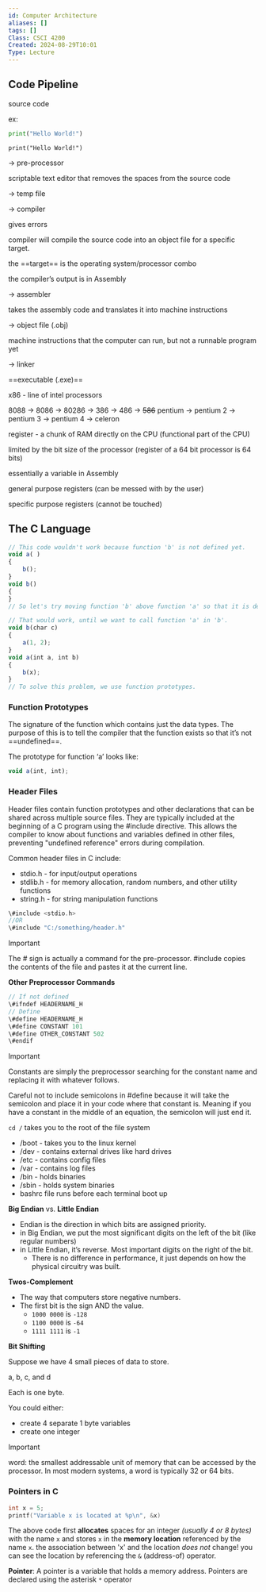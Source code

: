 ```yaml
---
id: Computer Architecture
aliases: []
tags: []
Class: CSCI 4200
Created: 2024-08-29T10:01
Type: Lecture
---
```

## **Code Pipeline**

source code

ex:
```python
print("Hello World!")
```
`print("Hello World!")`

→ pre-processor

scriptable text editor that removes the spaces from the source code

→ temp file

→ compiler

gives errors

compiler will compile the source code into an object file for a specific target.

the ==target== is the operating system/processor combo

the compiler’s output is in Assembly

→ assembler

takes the assembly code and translates it into machine instructions

→ object file (.obj)

machine instructions that the computer can run, but not a runnable program yet

→ linker

==executable (.exe)==

  

x86 - line of intel processors

8088 → 8086 → 80286 → 386 → 486 → ~~586~~ pentium → pentium 2 → pentium 3 → pentium 4 → celeron

  

register - a chunk of RAM directly on the CPU (functional part of the CPU)

limited by the bit size of the processor (register of a 64 bit processor is 64 bits)

essentially a variable in Assembly

general purpose registers (can be messed with by the user)

specific purpose registers (cannot be touched)

  

  

## The C Language

```JavaScript
// This code wouldn't work because function 'b' is not defined yet.
void a( )
{
	b();
}
void b()
{
}
// So let's try moving function 'b' above function 'a' so that it is defined.
```

  

```JavaScript
// That would work, until we want to call function 'a' in 'b'.
void b(char c)
{
	a(1, 2);
}
void a(int a, int b)
{
	b(x);
}
// To solve this problem, we use function prototypes.
```

### Function Prototypes

The signature of the function which contains just the data types. The purpose of this is to tell the compiler that the function exists so that it’s not ==undefined==.

The prototype for function ‘a’ looks like:

```JavaScript
void a(int, int);
```

  

### Header Files

Header files contain function prototypes and other declarations that can be shared across multiple source files. They are typically included at the beginning of a C program using the \#include directive. This allows the compiler to know about functions and variables defined in other files, preventing "undefined reference" errors during compilation.

Common header files in C include:

- stdio.h - for input/output operations
- stdlib.h - for memory allocation, random numbers, and other utility functions
- string.h - for string manipulation functions

```C
\#include <stdio.h>
//OR
\#include "C:/something/header.h"
```

> [!important]  
> The # sign is actually a command for the pre-processor. \#include copies the contents of the file and pastes it at the current line.  

**Other Preprocessor Commands**

```C
// If not defined
\#ifndef HEADERNAME_H
// Define
\#define HEADERNAME_H
\#define CONSTANT 101
\#define OTHER_CONSTANT 502
\#endif
```

> [!important]  
> Constants are simply the preprocessor searching for the constant name and replacing it with whatever follows.  

Careful not to include semicolons in \#define because it will take the semicolon and place it in your code where that constant is. Meaning if you have a constant in the middle of an equation, the semicolon will just end it.

  

`cd /` takes you to the root of the file system

- /boot - takes you to the linux kernel
- /dev - contains external drives like hard drives
- /etc - contains config files
- /var - contains log files
- /bin - holds binaries
- /sbin - holds system binaries
- bashrc file runs before each terminal boot up

  

**Big Endian** vs. **Little Endian**

- Endian is the direction in which bits are assigned priority.
- in Big Endian, we put the most significant digits on the left of the bit (like regular numbers)
- in Little Endian, it’s reverse. Most important digits on the right of the bit.
    - There is no difference in performance, it just depends on how the physical circuitry was built.

  

**Twos-Complement**

- The way that computers store negative numbers.
- The first bit is the sign AND the value.
    - `1000 0000` is `-128`
    - `1100 0000` is `-64`
    - `1111 1111` is `-1`

  

**Bit Shifting**

Suppose we have 4 small pieces of data to store.

a, b, c, and d

Each is one byte.

You could either:

- create 4 separate 1 byte variables
- create one integer

> [!important]  
> word: the smallest addressable unit of memory that can be accessed by the processor. In most modern systems, a word is typically 32 or 64 bits.

### Pointers in C
```c
int x = 5;
printf("Variable x is located at %p\n", &x)
```
The above code first **allocates** spaces for an integer *(usually 4 or 8 bytes)* with the name `x` and stores `x` in the **memory location** referenced by the name `x`. the association between 'x' and the location *does not* change! you can see the location by referencing the `&` (address-of) operator.

**Pointer**: A pointer is a variable that holds a memory address.
	Pointers are declared using the asterisk `*` operator